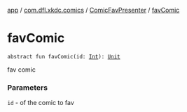 [app](../../index.md) / [com.dfl.xkdc.comics](../index.md) / [ComicFavPresenter](index.md) / [favComic](./fav-comic.md)

# favComic

`abstract fun favComic(id: `[`Int`](https://kotlinlang.org/api/latest/jvm/stdlib/kotlin/-int/index.html)`): `[`Unit`](https://kotlinlang.org/api/latest/jvm/stdlib/kotlin/-unit/index.html)

fav comic

### Parameters

`id` - of the comic to fav